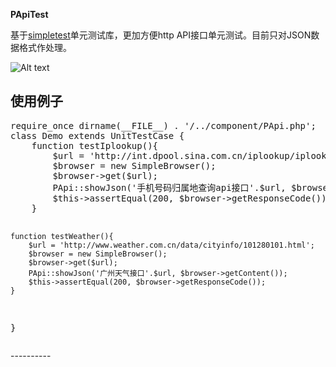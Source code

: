 **PApiTest**

基于[simpletest](http://sourceforge.net/projects/simpletest/)单元测试库，更加方便http API接口单元测试。目前只对JSON数据格式作处理。

![Alt text](./test.jpg)

使用例子
----------
<p>
<pre>
require_once dirname(__FILE__) . '/../component/PApi.php';
class Demo extends UnitTestCase {
	function testIplookup(){
		$url = 'http://int.dpool.sina.com.cn/iplookup/iplookup.php?format=json&ip=218.4.255.255';
		$browser = new SimpleBrowser();
		$browser->get($url);
		PApi::showJson('手机号码归属地查询api接口'.$url, $browser->getContent());
		$this->assertEqual(200, $browser->getResponseCode());
	}
	
	function testWeather(){
		$url = 'http://www.weather.com.cn/data/cityinfo/101280101.html';
		$browser = new SimpleBrowser();
		$browser->get($url);
		PApi::showJson('广州天气接口'.$url, $browser->getContent());
		$this->assertEqual(200, $browser->getResponseCode());
	}
}
</pre>
</p>
----------

